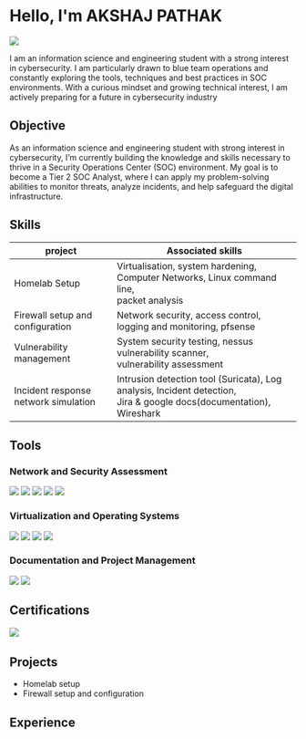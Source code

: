 # Hello, I'm AKSHAJ PATHAK
<a href="https://linkedin.com"><img src="https://img.shields.io/badge/-LinkedIn-0072b1?&style=for-the-badge&logo=linkedin&logoColor=white" /></a>

I am an information science and engineering student with a strong interest in cybersecurity. I am particularly drawn to blue team operations and constantly exploring the tools, techniques and best practices in SOC environments. With a curious mindset and growing technical interest, I am actively preparing for a future in cybersecurity industry

## Objective

As an information science and engineering student with strong interest in cybersecurity, I’m currently building the knowledge and skills necessary to thrive in a Security Operations Center (SOC) environment. My goal is to become a Tier 2 SOC Analyst, where I can apply my problem-solving abilities to monitor threats, analyze incidents, and help safeguard the digital infrastructure.

## Skills

|project                                   |Associated skills                                                            |
|------------------------------------------|-----------------------------------------------------------------------------|
|Homelab Setup                             |Virtualisation, system hardening, Computer Networks, Linux command line, <br>packet analysis |
|Firewall setup and configuration          |Network security, access control, logging and monitoring, pfsense|
|Vulnerability management                  |System security testing, nessus vulnerability scanner, <br>vulnerability assessment|
|Incident response network simulation      |Intrusion detection tool (Suricata), Log analysis, Incident detection, <br>Jira & google docs(documentation), Wireshark|

## Tools

### Network and Security Assessment
<div>
    <img src="https://img.shields.io/badge/Wireshark-blue?style=for-the-badge&logoSize=medium" />
    <img src="https://img.shields.io/badge/pfSense-Firewall?style=for-the-badge&color=darkblue" />
    <img src="https://img.shields.io/badge/Nmap-darkgreen?style=for-the-badge&logoSize=medium" />
    <img src="https://img.shields.io/badge/Nessus-teal?style=for-the-badge&logoSize=medium" />
    <img src="https://img.shields.io/badge/Suricata-IDS?style=for-the-badge&color=purple" />
</div>

### Virtualization and Operating Systems
<div>
    <img src="https://img.shields.io/badge/VirtualBox-darkblue?style=for-the-badge&logoSize=medium" />
    <img src="https://img.shields.io/badge/Ubuntu-orange?style=for-the-badge&logoSize=medium" />
    <img src="https://img.shields.io/badge/KaliLinux-blue?style=for-the-badge&logoSize=medium" />
    <img src="https://img.shields.io/badge/pfSense-OS?style=for-the-badge&color=darkblue" />

</div>

### Documentation and Project Management
<div>
    <img src="https://img.shields.io/badge/Jira-darkblue?style=for-the-badge&logoSize=medium" />
    <img src="https://img.shields.io/badge/Googledocs-blue?style=for-the-badge&logoSize=medium"/>
</div>

## Certifications
<div>
<img src="https://img.shields.io/badge/NetworkBasics-black?style=for-the-badge&logo=Cybrary&logoSize=medium" />
<img src="" />
</div>

## Projects
- Homelab setup
- Firewall setup and configuration

## Experience
